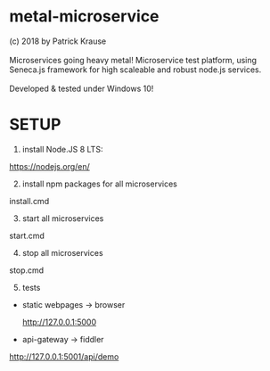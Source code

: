 # metal-microservice

(c) 2018 by Patrick Krause<br><br>
Microservices going heavy metal! Microservice test platform, using Seneca.js framework for high scaleable and robust node.js services.<br><br>
Developed & tested under Windows 10! 

SETUP
======

1. install Node.JS 8 LTS:

https://nodejs.org/en/

2. install npm packages for all microservices

install.cmd

3. start all microservices

start.cmd

4. stop all microservices

stop.cmd
 
5. tests

- static webpages -> browser

  http://127.0.0.1:5000

- api-gateway -> fiddler

http://127.0.0.1:5001/api/demo

